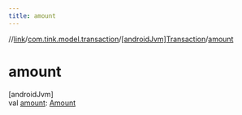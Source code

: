 ```yaml
---
title: amount
---
```

//[link](../../../index.html)/[com.tink.model.transaction](../index.html)/[[androidJvm]Transaction](index.html)/[amount](amount.html)



# amount



[androidJvm]\
val [amount](amount.html): [Amount](../../com.tink.model.misc/[android-jvm]-amount/index.html)





